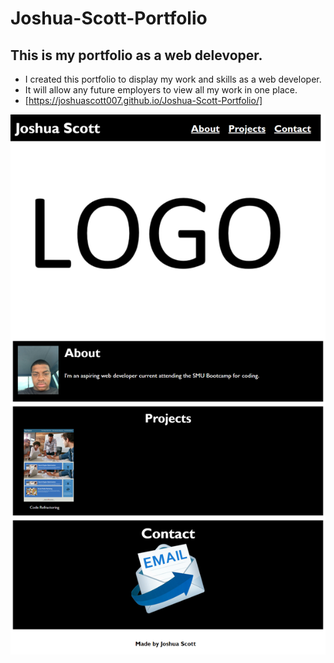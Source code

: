 # Joshua-Scott-Portfolio

## This is my portfolio as a web delevoper.

- I created this portfolio to display my work and skills as a web developer.
- It will allow any future employers to view all my work in one place.
- [https://joshuascott007.github.io/Joshua-Scott-Portfolio/]

![Joshua Scott Portfolio](assets\images\screencapture-joshuascott007-github-io-Joshua-Scott-Portfolio-2021-08-15-16_02_39.png)